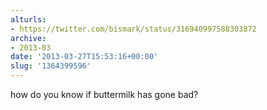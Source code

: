 ```yaml
---
alturls:
- https://twitter.com/bismark/status/316940997588303872
archive:
- 2013-03
date: '2013-03-27T15:53:16+00:00'
slug: '1364399596'
---
```


how do you know if buttermilk has gone bad?

